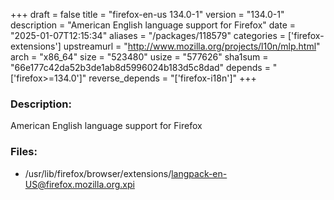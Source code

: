+++
draft = false
title = "firefox-en-us 134.0-1"
version = "134.0-1"
description = "American English language support for Firefox"
date = "2025-01-07T12:15:34"
aliases = "/packages/118579"
categories = ['firefox-extensions']
upstreamurl = "http://www.mozilla.org/projects/l10n/mlp.html"
arch = "x86_64"
size = "523480"
usize = "577626"
sha1sum = "66e177c42da52b3de1ab8d5996024b183d5c8dad"
depends = "['firefox>=134.0']"
reverse_depends = "['firefox-i18n']"
+++
### Description: 
American English language support for Firefox

### Files: 
* /usr/lib/firefox/browser/extensions/langpack-en-US@firefox.mozilla.org.xpi
